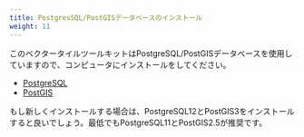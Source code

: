 ```yaml
---
title: PostgresSQL/PostGISデータベースのインストール
weight: 11
---
```


このベクタータイルツールキットはPostgreSQL/PostGISデータベースを使用していますので、コンピュータにインストールをしてください。

- [PostgreSQL](https://www.postgresql.org)
- [PostGIS](https://postgis.net)

もし新しくインストールする場合は、PostgreSQL12とPostGIS3をインストールすると良いでしょう。最低でもPostgreSQL11とPostGIS2.5が推奨です。
